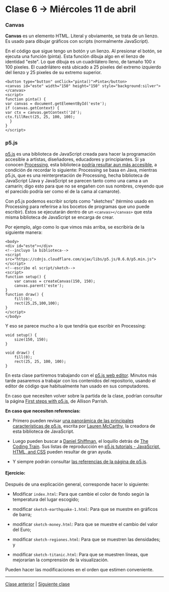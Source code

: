 # Clase 6 → Miércoles 11 de abril

### Canvas

**Canvas** es un elemento HTML. Literal y obviamente, se trata de un lienzo. Es usado para dibujar gráficos con scripts (normalmente JavaScript). 

En el código que sigue tengo un botón y un lienzo. Al presionar el botón, se ejecuta una función (pinta). Esta función dibuja algo en el lienzo de identidad "este". Lo que dibuja es un cuadrilátero lleno, de tamaño 100 x 100 pixeles. El cuadrilátero está ubicado a 25 pixeles del extremo izquierdo del lienzo y 25 pixeles de su extremo superior.

```
<button type="button" onClick="pinta()">Pinta</button>
<canvas id="este" width="150" height="150" style="background:silver"></canvas>
<script>
function pinta() {
var canvas = document.getElementById('este');
if (canvas.getContext) {
var ctx = canvas.getContext('2d');
ctx.fillRect(25, 25, 100, 100);
  }
}
</script>
```

### p5.js 

[p5.js](https://p5js.org/es/get-started/) es una biblioteca de JavaScript creada para hacer la programación accesible a artistas, diseñadores, educadores y principiantes. Si ya conocen [Processing](https://processing.org/reference/), esta biblioteca [podría resultar aun más accesible](https://github.com/processing/p5.js/wiki/Processing-transition), a condición de recordar lo siguiente: Processing se basa en Java, mientras p5.js, que es una reinterpretación de Processing, hecha biblioteca de JavaScript (Java y JavaScript se parecen tanto como una cama a un camarín; digo esto para que no se engañen con sus nombres, creyendo que el parecido podría ser como el de la cama al camarote).

Con p5.js podemos escribir scripts como "sketches" (término usado en Processing para referirse a los bocetos de programas que uno puede escribir). Éstos se ejecutarán dentro de un `<canvas></canvas>` que esta misma biblioteca de JavaScript se encarga de crear. 

Por ejemplo, algo como lo que vimos más arriba, se escribiría de la siguiente manera:

```
<body>
<div id="este"></div>
<!--incluyo la biblioteca-->
<script src="https://cdnjs.cloudflare.com/ajax/libs/p5.js/0.6.0/p5.min.js"></script>
<!--escribo el script/sketch-->
<script>
function setup() {
	var canvas = createCanvas(150, 150);
	canvas.parent('este');
}
function draw() {
	fill(0);
	rect(25,25,100,100);
}
</script>
</body>
```

Y eso se parece mucho a lo que tendría que escribir en Processing:

```
void setup() {
	size(150, 150);
}

void draw() {
	fill(0);
	rect(25, 25, 100, 100);
}
```

En esta clase partiremos trabajando con el [p5.js web editor](https://alpha.editor.p5js.org/). Minutos más tarde pasaremos a trabajar con los contenidos del repositorio, usando el editor de código que habitualmente han usado en sus computadores.

En caso que necesiten volver sobre la partida de la clase, podrían consultar la página [First steps with p5.js](https://creative-coding.decontextualize.com/first-steps/), de Allison Parrish.

**En caso que necesiten referencias:**

- Primero pueden revisar [una panorámica de las principales características de p5.js](https://github.com/processing/p5.js/wiki/p5.js-overview), escrita por [Lauren McCarthy](https://github.com/lmccart), la creadora de esta biblioteca de JavaScript.  

- Luego pueden buscar a [Daniel Shiffman](http://shiffman.net/), el loquillo detrás de [The Coding Train](https://www.youtube.com/thecodingtrain/). Sus listas de reproducción en [p5.js tutorials - JavaScript, HTML, and CSS](https://www.youtube.com/user/shiffman/playlists?view=50&sort=dd&shelf_id=14) pueden resultar de gran ayuda.

- Y siempre podrán consultar [las referencias de la página de p5.js](https://p5js.org/es/reference/).

#### Ejercicio:

Después de una explicación general, corresponde hacer lo siguiente:

- Modificar `index.html`: Para que cambie el color de fondo según la temperatura del lugar escogido;

- modificar `sketch-earthquake-1.html`: Para que se muestre en gráficos de barra;

- modificar `sketch-money.html`: Para que se muestre el cambio del valor del Euro;

- modificar `sketch-regiones.html`: Para que se muestren las densidades; y

- modificar `sketch-titanic.html`: Para que se muestren líneas, que mejorarían la comprensión de la visualización.

Pueden hacer las modificaciones en el orden que estimen conveniente.

- - - - - - 

[Clase anterior](https://github.com/profesorfaco/dno037-2018-05) | [Siguiente clase](https://github.com/profesorfaco/dno037-2018-07)
